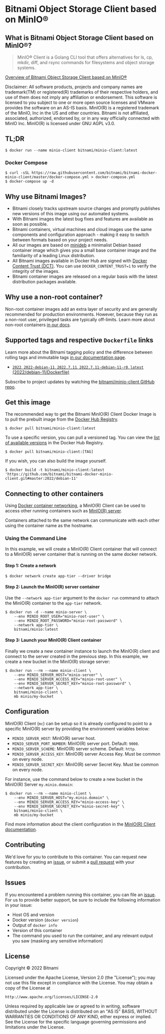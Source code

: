 # Bitnami Object Storage Client based on MinIO&reg;

## What is Bitnami Object Storage Client based on MinIO&reg;?

> MinIO&reg; Client is a Golang CLI tool that offers alternatives for ls, cp, mkdir, diff, and rsync commands for filesystems and object storage systems.

[Overview of Bitnami Object Storage Client based on MinIO&reg;](https://min.io/)

Disclaimer: All software products, projects and company names are trademark(TM) or registered(R) trademarks of their respective holders, and use of them does not imply any affiliation or endorsement. This software is licensed to you subject to one or more open source licenses and VMware provides the software on an AS-IS basis. MinIO(R) is a registered trademark of the MinIO, Inc in the US and other countries. Bitnami is not affiliated, associated, authorized, endorsed by, or in any way officially connected with MinIO Inc. MinIO(R) is licensed under GNU AGPL v3.0.

## TL;DR

```console
$ docker run --name minio-client bitnami/minio-client:latest
```

### Docker Compose

```console
$ curl -sSL https://raw.githubusercontent.com/bitnami/bitnami-docker-minio-client/master/docker-compose.yml > docker-compose.yml
$ docker-compose up -d
```

## Why use Bitnami Images?

* Bitnami closely tracks upstream source changes and promptly publishes new versions of this image using our automated systems.
* With Bitnami images the latest bug fixes and features are available as soon as possible.
* Bitnami containers, virtual machines and cloud images use the same components and configuration approach - making it easy to switch between formats based on your project needs.
* All our images are based on [minideb](https://github.com/bitnami/minideb) a minimalist Debian based container image which gives you a small base container image and the familiarity of a leading Linux distribution.
* All Bitnami images available in Docker Hub are signed with [Docker Content Trust (DCT)](https://docs.docker.com/engine/security/trust/content_trust/). You can use `DOCKER_CONTENT_TRUST=1` to verify the integrity of the images.
* Bitnami container images are released on a regular basis with the latest distribution packages available.

## Why use a non-root container?

Non-root container images add an extra layer of security and are generally recommended for production environments. However, because they run as a non-root user, privileged tasks are typically off-limits. Learn more about non-root containers [in our docs](https://docs.bitnami.com/tutorials/work-with-non-root-containers/).

## Supported tags and respective `Dockerfile` links

Learn more about the Bitnami tagging policy and the difference between rolling tags and immutable tags [in our documentation page](https://docs.bitnami.com/tutorials/understand-rolling-tags-containers/).


* [`2022`, `2022-debian-11`, `2022.7.11`, `2022.7.11-debian-11-r0`, `latest` (2022/debian-11/Dockerfile)](https://github.com/bitnami/bitnami-docker-minio/blob/2022.7.11-debian-11-r0/2022/debian-11/Dockerfile)

Subscribe to project updates by watching the [bitnami/minio-client GitHub repo](https://github.com/bitnami/bitnami-docker-minio-client).

## Get this image

The recommended way to get the Bitnami MinIO(R) Client Docker Image is to pull the prebuilt image from the [Docker Hub Registry](https://hub.docker.com/r/bitnami/minio-client).

```console
$ docker pull bitnami/minio-client:latest
```

To use a specific version, you can pull a versioned tag. You can view the [list of available versions](https://hub.docker.com/r/bitnami/minio-client/tags/) in the Docker Hub Registry.

```console
$ docker pull bitnami/minio-client:[TAG]
```

If you wish, you can also build the image yourself.

```console
$ docker build -t bitnami/minio-client:latest 'https://github.com/bitnami/bitnami-docker-minio-client.git#master:2022/debian-11'
```

## Connecting to other containers

Using [Docker container networking](https://docs.docker.com/engine/userguide/networking/), a MinIO(R) Client can be used to access other running containers such as [MinIO(R) server](https://github.com/bitnami/bitnami-docker-minio).

Containers attached to the same network can communicate with each other using the container name as the hostname.

### Using the Command Line

In this example, we will create a MinIO(R) Client container that will connect to a MinIO(R) server container that is running on the same docker network.

#### Step 1: Create a network

```console
$ docker network create app-tier --driver bridge
```

#### Step 2: Launch the MinIO(R) server container

Use the `--network app-tier` argument to the `docker run` command to attach the MinIO(R) container to the `app-tier` network.

```console
$ docker run -d --name minio-server \
    --env MINIO_ROOT_USER="minio-root-user" \
    --env MINIO_ROOT_PASSWORD="minio-root-password" \
    --network app-tier \
    bitnami/minio:latest
```

#### Step 3: Launch your MinIO(R) Client container

Finally we create a new container instance to launch the MinIO(R) client and connect to the server created in the previous step. In this example, we create a new bucket in the MinIO(R) storage server:

```console
$ docker run --rm --name minio-client \
    --env MINIO_SERVER_HOST="minio-server" \
    --env MINIO_SERVER_ACCESS_KEY="minio-root-user" \
    --env MINIO_SERVER_SECRET_KEY="minio-root-password" \
    --network app-tier \
    bitnami/minio-client \
    mb minio/my-bucket
```

## Configuration

MinIO(R) Client (`mc`) can be setup so it is already configured to point to a specific MinIO(R) server by providing the environment variables below:

- `MINIO_SERVER_HOST`: MinIO(R) server host.
- `MINIO_SERVER_PORT_NUMBER`: MinIO(R) server port. Default: `9000`.
- `MINIO_SERVER_SCHEME`: MinIO(R) server scheme. Default: `http`.
- `MINIO_SERVER_ACCESS_KEY`: MinIO(R) server Access Key. Must be common on every node.
- `MINIO_SERVER_SECRET_KEY`: MinIO(R) server Secret Key. Must be common on every node.

For instance, use the command below to create a new bucket in the MinIO(R) Server `my.minio.domain`:

```console
$ docker run --rm --name minio-client \
    --env MINIO_SERVER_HOST="my.minio.domain" \
    --env MINIO_SERVER_ACCESS_KEY="minio-access-key" \
    --env MINIO_SERVER_SECRET_KEY="minio-secret-key" \
    bitnami/minio-client \
    mb minio/my-bucket
```

Find more information about the client configuration in the [MinIO(R) Client documentation](https://docs.min.io/docs/minio-admin-complete-guide.html).

## Contributing

We'd love for you to contribute to this container. You can request new features by creating an [issue](https://github.com/bitnami/bitnami-docker-minio-client/issues), or submit a [pull request](https://github.com/bitnami/bitnami-docker-minio-client/pulls) with your contribution.

## Issues

If you encountered a problem running this container, you can file an [issue](https://github.com/bitnami/bitnami-docker-minio-client/issues/new). For us to provide better support, be sure to include the following information in your issue:

- Host OS and version
- Docker version (`docker version`)
- Output of `docker info`
- Version of this container
- The command you used to run the container, and any relevant output you saw (masking any sensitive information)

## License

Copyright &copy; 2022 Bitnami

Licensed under the Apache License, Version 2.0 (the "License");
you may not use this file except in compliance with the License.
You may obtain a copy of the License at

    http://www.apache.org/licenses/LICENSE-2.0

Unless required by applicable law or agreed to in writing, software
distributed under the License is distributed on an "AS IS" BASIS,
WITHOUT WARRANTIES OR CONDITIONS OF ANY KIND, either express or implied.
See the License for the specific language governing permissions and
limitations under the License.
